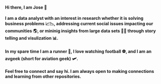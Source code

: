 #### Hi there, I am Jose 👋

#### I am a data analyst with an interest in research whether it is solving business problems 📈📉, addressing current social issues impacting our communities 🌎, or mininig insights from large data sets 🔎📂 through story telling and visulization 📊.

#### In my spare time I am a runner 🏃, I love watching football ⚽, and I am an avgeek (short for aviation geek) 🛩️. 

#### Feel free to connect and say hi. I am always open to making connections and learning from other repositories.

<!--
**jmart368/jmart368** is a ✨ _special_ ✨ repository because its `README.md` (this file) appears on your GitHub profile.

Here are some ideas to get you started:

- 🔭 I’m currently working on ...
- 🌱 I’m currently learning ...
- 👯 I’m looking to collaborate on ...
- 🤔 I’m looking for help with ...
- 💬 Ask me about ...
- 📫 How to reach me: ...
- 😄 Pronouns: ...
- ⚡ Fun fact: ...
-->

